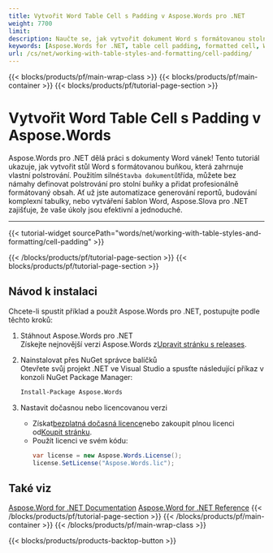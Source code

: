 ```yaml
---
title: Vytvořit Word Table Cell s Padding v Aspose.Words pro .NET 
weight: 7700
limit: 
description: Naučte se, jak vytvořit dokument Word s formátovanou stolní buňkou včetně vlastního polstrování pomocí Aspose.Words pro .NET. Postupujte podle jednoduchých instalačních kroků.
keywords: [Aspose.Words for .NET, table cell padding, formatted cell, Word document, .NET Word API, create Word table, table formatting, document builder, .NET example]
url: /cs/net/working-with-table-styles-and-formatting/cell-padding/
---
```

{{< blocks/products/pf/main-wrap-class >}}
{{< blocks/products/pf/main-container >}}
{{< blocks/products/pf/tutorial-page-section >}}

# Vytvořit Word Table Cell s Padding v Aspose.Words

Aspose.Words pro .NET dělá práci s dokumenty Word vánek! Tento tutoriál ukazuje, jak vytvořit stůl Word s formátovanou buňkou, která zahrnuje vlastní polstrování. Použitím silné`Stavba dokumentů`třída, můžete bez námahy definovat polstrování pro stolní buňky a přidat profesionálně formátovaný obsah. Ať už jste automatizace generování reportů, budování komplexní tabulky, nebo vytváření šablon Word, Aspose.Slova pro .NET zajišťuje, že vaše úkoly jsou efektivní a jednoduché.  

---
{{< tutorial-widget sourcePath="words/net/working-with-table-styles-and-formatting/cell-padding" >}}

{{< /blocks/products/pf/tutorial-page-section >}}
{{< blocks/products/pf/tutorial-page-section >}}
## Návod k instalaci  
Chcete-li spustit příklad a použít Aspose.Words pro .NET, postupujte podle těchto kroků:  

1. Stáhnout Aspose.Words pro .NET  
   Získejte nejnovější verzi Aspose.Words z[Upravit stránku s releases](https://releases.aspose.com/words/net/).  

2. Nainstalovat přes NuGet správce balíčků  
   Otevřete svůj projekt .NET ve Visual Studio a spusťte následující příkaz v konzoli NuGet Package Manager:  
   ```bash
   Install-Package Aspose.Words
   ```  

3. Nastavit dočasnou nebo licencovanou verzi  
   * Získat[bezplatná dočasná licence](https://purchase.aspose.com/temporary-license/)nebo zakoupit plnou licenci od[Koupit stránku](https://purchase.aspose.com/buy).  
   * Použít licenci ve svém kódu:  
     ```csharp
     var license = new Aspose.Words.License();
     license.SetLicense("Aspose.Words.lic");
     ```  

## Také viz
[Aspose.Word for .NET Documentation](https://docs.aspose.com/words/net/)
[Aspose.Word for .NET Reference](https://reference.aspose.com/words/net/)
{{< /blocks/products/pf/tutorial-page-section >}}
{{< /blocks/products/pf/main-container >}}
{{< /blocks/products/pf/main-wrap-class >}}

{{< blocks/products/products-backtop-button >}}